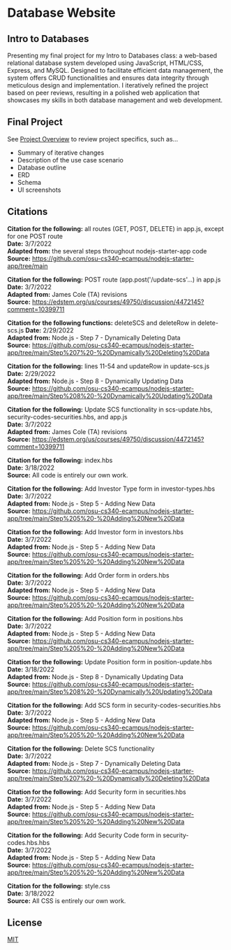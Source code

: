 # Database Website

## Intro to Databases

Presenting my final project for my Intro to Databases class: a web-based relational database system developed using JavaScript, HTML/CSS, Express, and MySQL. Designed to facilitate efficient data management, the system offers CRUD functionalities and ensures data integrity through meticulous design and implementation. I iteratively refined the project based on peer reviews, resulting in a polished web application that showcases my skills in both database management and web development.

## Final Project

See [Project Overview](Project_Overview.pdf) to review project specifics, such as...
-  Summary of iterative changes
-  Description of the use case scenario
-  Database outline
-  ERD
-  Schema
-  UI screenshots

## Citations

**Citation for the following:** all routes (GET, POST, DELETE) in app.js, except for one POST route  
**Date:** 3/7/2022  
**Adapted from:** the several steps throughout nodejs-starter-app code  
**Source:** https://github.com/osu-cs340-ecampus/nodejs-starter-app/tree/main

**Citation for the following:** POST route (app.post('/update-scs'...) in app.js  
**Date:** 3/7/2022  
**Adapted from:** James Cole (TA) revisions   
**Source:** https://edstem.org/us/courses/49750/discussion/4472145?comment=10399711

**Citation for the following functions:** deleteSCS and deleteRow in delete-scs.js 
**Date:** 2/29/2022  
**Adapted from:** Node.js - Step 7 - Dynamically Deleting Data  
**Source:** https://github.com/osu-cs340-ecampus/nodejs-starter-app/tree/main/Step%207%20-%20Dynamically%20Deleting%20Data

**Citation for the following:** lines 11-54 and updateRow in update-scs.js  
**Date:** 2/29/2022  
**Adapted from:** Node.js - Step 8 - Dynamically Updating Data  
**Source:** https://github.com/osu-cs340-ecampus/nodejs-starter-app/tree/main/Step%208%20-%20Dynamically%20Updating%20Data

**Citation for the following:** Update SCS functionality in scs-update.hbs, security-codes-securities.hbs, and app.js  
**Date:** 3/7/2022  
**Adapted from:** James Cole (TA) revisions  
**Source:** https://edstem.org/us/courses/49750/discussion/4472145?comment=10399711

**Citation for the following:** index.hbs  
**Date:** 3/18/2022  
**Source:** All code is entirely our own work.

**Citation for the following:** Add Investor Type form in investor-types.hbs  
**Date:** 3/7/2022  
**Adapted from:** Node.js - Step 5 - Adding New Data  
**Source:** https://github.com/osu-cs340-ecampus/nodejs-starter-app/tree/main/Step%205%20-%20Adding%20New%20Data

**Citation for the following:** Add Investor form in investors.hbs  
**Date:** 3/7/2022  
**Adapted from:** Node.js - Step 5 - Adding New Data  
**Source:** https://github.com/osu-cs340-ecampus/nodejs-starter-app/tree/main/Step%205%20-%20Adding%20New%20Data

**Citation for the following:** Add Order form in orders.hbs  
**Date:** 3/7/2022  
**Adapted from:** Node.js - Step 5 - Adding New Data  
**Source:** https://github.com/osu-cs340-ecampus/nodejs-starter-app/tree/main/Step%205%20-%20Adding%20New%20Data

**Citation for the following:** Add Position form in positions.hbs  
**Date:** 3/7/2022  
**Adapted from:** Node.js - Step 5 - Adding New Data  
**Source:** https://github.com/osu-cs340-ecampus/nodejs-starter-app/tree/main/Step%205%20-%20Adding%20New%20Data

**Citation for the following:** Update Position form in position-update.hbs  
**Date:** 3/18/2022  
**Adapted from:** Node.js - Step 8 - Dynamically Updating Data  
**Source:** https://github.com/osu-cs340-ecampus/nodejs-starter-app/tree/main/Step%208%20-%20Dynamically%20Updating%20Data 

**Citation for the following:** Add SCS form in security-codes-securities.hbs  
**Date:** 3/7/2022  
**Adapted from:** Node.js - Step 5 - Adding New Data  
**Source:** https://github.com/osu-cs340-ecampus/nodejs-starter-app/tree/main/Step%205%20-%20Adding%20New%20Data

**Citation for the following:** Delete SCS functionality  
**Date:** 3/7/2022  
**Adapted from:** Node.js - Step 7 - Dynamically Deleting Data  
**Source:** https://github.com/osu-cs340-ecampus/nodejs-starter-app/tree/main/Step%207%20-%20Dynamically%20Deleting%20Data

**Citation for the following:** Add Security form in securities.hbs  
**Date:** 3/7/2022  
**Adapted from:** Node.js - Step 5 - Adding New Data  
**Source:** https://github.com/osu-cs340-ecampus/nodejs-starter-app/tree/main/Step%205%20-%20Adding%20New%20Data

**Citation for the following:** Add Security Code form in security-codes.hbs.hbs  
**Date:** 3/7/2022  
**Adapted from:** Node.js - Step 5 - Adding New Data  
**Source:** https://github.com/osu-cs340-ecampus/nodejs-starter-app/tree/main/Step%205%20-%20Adding%20New%20Data

**Citation for the following:** style.css  
**Date:** 3/18/2022  
**Source:** All CSS is entirely our own work.  

## License

[MIT](https://choosealicense.com/licenses/mit/)

